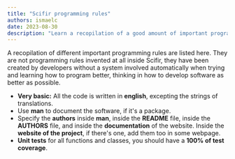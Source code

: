 ```yaml
---
title: "Scifir programming rules"
authors: ismaelc
date: 2023-08-30
description: "Learn a recopilation of a good amount of important programming rules to apply to any software, scientific or not."
---
```


A recopilation of different important programming rules are listed here. They are not programming rules invented at all inside Scifir, they have been created by developers without a system involved automatically when trying and learning how to program better, thinking in how to develop software as better as possible.

- **Very basic:** All the code is written in **english**, excepting the strings of translations.
- Use **man** to document the software, if it's a package.
- Specify the **authors** inside **man**, inside the **README** file, inside the **AUTHORS** file, and inside the **documentation** of the website. Inside the **website of the project**, if there's one, add them too in some webpage.
- **Unit tests** for all functions and classes, you should have a **100% of test coverage**.

